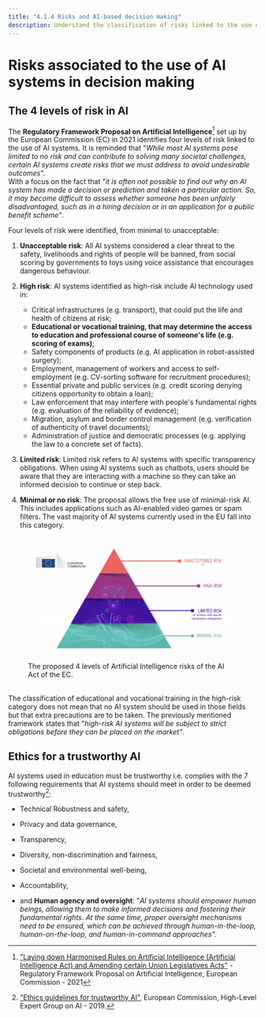 ```yaml
---
title: "4.1.4 Risks and AI-based decision making"
description: Understand the classification of risks linked to the use of AI systems in decision
---
```

# Risks associated to the use of AI systems in decision making

## The 4 levels of risk in AI

The **Regulatory Framework Proposal on Artificial Intelligence**[^1] set up by the European Commission (EC) in 2021 identifies four levels of risk linked to the use of AI systems. It is reminded that "*While most AI systems pose limited to no risk and can contribute to solving many societal challenges, certain AI systems create risks that we must address to avoid undesirable outcomes*".  
With a focus on the fact that "*it is often not possible to find out why an AI system has made a decision or prediction and taken a particular action. So, it may become difficult to assess whether someone has been unfairly disadvantaged, such as in a hiring decision or in an application for a public benefit scheme"*.

Four levels of risk were identified, from minimal to unacceptable:  

1. **Unacceptable risk**: All AI systems considered a clear threat to the safety, livelihoods and rights of people will be banned, from social scoring by governments to toys using voice assistance that encourages dangerous behaviour.  

2. **High risk**: AI systems identified as high-risk include AI technology used in:
    - Critical infrastructures (e.g. transport), that could put the life and health of citizens at risk;  
    - **Educational or vocational training, that may determine the access to education and professional course of someone's life (e.g. scoring of exams)**;  
    - Safety components of products (e.g. AI application in robot-assisted surgery);  
    - Employment, management of workers and access to self-employment (e.g. CV-sorting software for recruitment procedures);  
    - Essential private and public services (e.g. credit scoring denying citizens opportunity to obtain a loan);  
    - Law enforcement that may interfere with people's fundamental rights (e.g. evaluation of the reliability of evidence);  
    - Migration, asylum and border control management (e.g. verification of authenticity of travel documents);  
    - Administration of justice and democratic processes (e.g. applying the law to a concrete set of facts).

3. **Limited risk**: Limited risk refers to AI systems with specific transparency obligations. When using AI systems such as chatbots, users should be aware that they are interacting with a machine so they can take an informed decision to continue or step back.  

4. **Minimal or no risk**: The proposal allows the free use of minimal-risk AI. This includes applications such as AI-enabled video games or spam filters. The vast majority of AI systems currently used in the EU fall into this category.

<figure> 
<img src="Images/AI-Risks-EC.png" alt="Representation of AI Risks by the European Commission."> 
<figcaption>The proposed 4 levels of Artificial Intelligence risks of the AI Act of the EC.</figcaption> 
</figure>

The classification of educational and vocational training in the high-risk category does not mean that no AI system should be used in those fields but that extra precautions are to be taken. The previously mentioned framework states that "*high-risk AI systems will be subject to strict obligations before they can be placed on the market"*.

## Ethics for a trustworthy AI

AI systems used in education must be trustworthy i.e. complies with the 7 following requirements that AI systems should meet in order to be deemed trustworthy[^2]:

- Technical Robustness and safety,

- Privacy and data governance,

- Transparency,

- Diversity, non-discrimination and fairness,

- Societal and environmental well-being,

- Accountability,

- and **Human agency and oversight**: "*AI systems should empower human beings, allowing them to make informed decisions and fostering their fundamental rights. At the same time, proper oversight mechanisms need to be ensured, which can be achieved through human-in-the-loop, human-on-the-loop, and human-in-command approaches".*

[^1]: ["Laying down Harmonised Rules on Artificial Intelligence (Artificial Intelligence Act) and Amending certain Union Legislatives Acts"](https://digital-strategy.ec.europa.eu/en/library/proposal-regulation-laying-down-harmonised-rules-artificial-intelligence) - Regulatory Framework Proposal on Artificial Intelligence, European Commission - 2021

[^2]: ["Ethics guidelines for trustworthy AI"](https://digital-strategy.ec.europa.eu/en/library/ethics-guidelines-trustworthy-ai), European Commission, High-Level Expert Group on AI - 2019.
